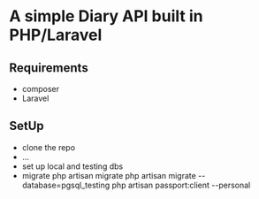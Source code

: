 # A simple Diary API built in PHP/Laravel

## Requirements
- composer
- Laravel

## SetUp
- clone the repo
- ...
- set up local and testing dbs
- migrate
    php artisan migrate
    php artisan migrate --database=pgsql_testing
    php artisan passport:client --personal